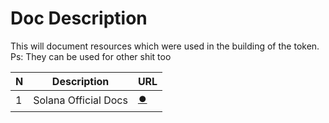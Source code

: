 # Doc Description 

This will document resources which were used in the building of the token. Ps: They can be used for other shit too

|N |Description | URL |
| --- | --- | --- |
| 1 | Solana Official Docs| [⏺️](https://docs.solana.com/)